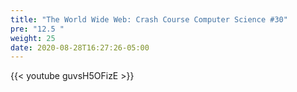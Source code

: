 ```yaml
---
title: "The World Wide Web: Crash Course Computer Science #30"
pre: "12.5 "
weight: 25
date: 2020-08-28T16:27:26-05:00
---
```


{{< youtube guvsH5OFizE >}}

